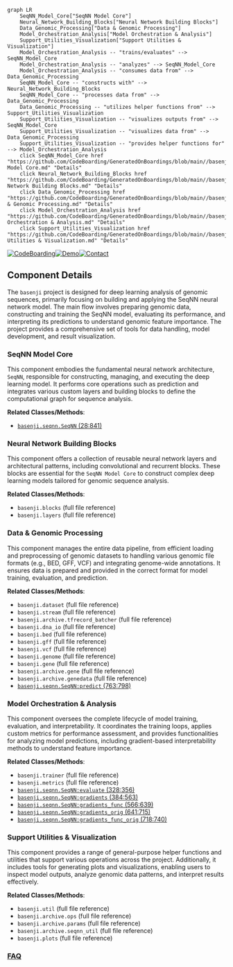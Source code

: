 ```mermaid
graph LR
    SeqNN_Model_Core["SeqNN Model Core"]
    Neural_Network_Building_Blocks["Neural Network Building Blocks"]
    Data_Genomic_Processing["Data & Genomic Processing"]
    Model_Orchestration_Analysis["Model Orchestration & Analysis"]
    Support_Utilities_Visualization["Support Utilities & Visualization"]
    Model_Orchestration_Analysis -- "trains/evaluates" --> SeqNN_Model_Core
    Model_Orchestration_Analysis -- "analyzes" --> SeqNN_Model_Core
    Model_Orchestration_Analysis -- "consumes data from" --> Data_Genomic_Processing
    SeqNN_Model_Core -- "constructs with" --> Neural_Network_Building_Blocks
    SeqNN_Model_Core -- "processes data from" --> Data_Genomic_Processing
    Data_Genomic_Processing -- "utilizes helper functions from" --> Support_Utilities_Visualization
    Support_Utilities_Visualization -- "visualizes outputs from" --> SeqNN_Model_Core
    Support_Utilities_Visualization -- "visualizes data from" --> Data_Genomic_Processing
    Support_Utilities_Visualization -- "provides helper functions for" --> Model_Orchestration_Analysis
    click SeqNN_Model_Core href "https://github.com/CodeBoarding/GeneratedOnBoardings/blob/main//basenji/SeqNN Model Core.md" "Details"
    click Neural_Network_Building_Blocks href "https://github.com/CodeBoarding/GeneratedOnBoardings/blob/main//basenji/Neural Network Building Blocks.md" "Details"
    click Data_Genomic_Processing href "https://github.com/CodeBoarding/GeneratedOnBoardings/blob/main//basenji/Data & Genomic Processing.md" "Details"
    click Model_Orchestration_Analysis href "https://github.com/CodeBoarding/GeneratedOnBoardings/blob/main//basenji/Model Orchestration & Analysis.md" "Details"
    click Support_Utilities_Visualization href "https://github.com/CodeBoarding/GeneratedOnBoardings/blob/main//basenji/Support Utilities & Visualization.md" "Details"
```
[![CodeBoarding](https://img.shields.io/badge/Generated%20by-CodeBoarding-9cf?style=flat-square)](https://github.com/CodeBoarding/GeneratedOnBoardings)[![Demo](https://img.shields.io/badge/Try%20our-Demo-blue?style=flat-square)](https://www.codeboarding.org/demo)[![Contact](https://img.shields.io/badge/Contact%20us%20-%20contact@codeboarding.org-lightgrey?style=flat-square)](mailto:contact@codeboarding.org)

## Component Details

The `basenji` project is designed for deep learning analysis of genomic sequences, primarily focusing on building and applying the SeqNN neural network model. The main flow involves preparing genomic data, constructing and training the SeqNN model, evaluating its performance, and interpreting its predictions to understand genomic feature importance. The project provides a comprehensive set of tools for data handling, model development, and result visualization.

### SeqNN Model Core
This component embodies the fundamental neural network architecture, `SeqNN`, responsible for constructing, managing, and executing the deep learning model. It performs core operations such as prediction and integrates various custom layers and building blocks to define the computational graph for sequence analysis.


**Related Classes/Methods**:

- <a href="https://github.com/calico/basenji/blob/master/basenji/seqnn.py#L28-L841" target="_blank" rel="noopener noreferrer">`basenji.seqnn.SeqNN` (28:841)</a>


### Neural Network Building Blocks
This component offers a collection of reusable neural network layers and architectural patterns, including convolutional and recurrent blocks. These blocks are essential for the `SeqNN Model Core` to construct complex deep learning models tailored for genomic sequence analysis.


**Related Classes/Methods**:

- `basenji.blocks` (full file reference)
- `basenji.layers` (full file reference)


### Data & Genomic Processing
This component manages the entire data pipeline, from efficient loading and preprocessing of genomic datasets to handling various genomic file formats (e.g., BED, GFF, VCF) and integrating genome-wide annotations. It ensures data is prepared and provided in the correct format for model training, evaluation, and prediction.


**Related Classes/Methods**:

- `basenji.dataset` (full file reference)
- `basenji.stream` (full file reference)
- `basenji.archive.tfrecord_batcher` (full file reference)
- `basenji.dna_io` (full file reference)
- `basenji.bed` (full file reference)
- `basenji.gff` (full file reference)
- `basenji.vcf` (full file reference)
- `basenji.genome` (full file reference)
- `basenji.gene` (full file reference)
- `basenji.archive.gene` (full file reference)
- `basenji.archive.genedata` (full file reference)
- <a href="https://github.com/calico/basenji/blob/master/basenji/seqnn.py#L763-L798" target="_blank" rel="noopener noreferrer">`basenji.seqnn.SeqNN:predict` (763:798)</a>


### Model Orchestration & Analysis
This component oversees the complete lifecycle of model training, evaluation, and interpretability. It coordinates the training loops, applies custom metrics for performance assessment, and provides functionalities for analyzing model predictions, including gradient-based interpretability methods to understand feature importance.


**Related Classes/Methods**:

- `basenji.trainer` (full file reference)
- `basenji.metrics` (full file reference)
- <a href="https://github.com/calico/basenji/blob/master/basenji/seqnn.py#L328-L356" target="_blank" rel="noopener noreferrer">`basenji.seqnn.SeqNN:evaluate` (328:356)</a>
- <a href="https://github.com/calico/basenji/blob/master/basenji/seqnn.py#L384-L563" target="_blank" rel="noopener noreferrer">`basenji.seqnn.SeqNN:gradients` (384:563)</a>
- <a href="https://github.com/calico/basenji/blob/master/basenji/seqnn.py#L566-L639" target="_blank" rel="noopener noreferrer">`basenji.seqnn.SeqNN:gradients_func` (566:639)</a>
- <a href="https://github.com/calico/basenji/blob/master/basenji/seqnn.py#L641-L715" target="_blank" rel="noopener noreferrer">`basenji.seqnn.SeqNN:gradients_orig` (641:715)</a>
- <a href="https://github.com/calico/basenji/blob/master/basenji/seqnn.py#L718-L740" target="_blank" rel="noopener noreferrer">`basenji.seqnn.SeqNN:gradients_func_orig` (718:740)</a>


### Support Utilities & Visualization
This component provides a range of general-purpose helper functions and utilities that support various operations across the project. Additionally, it includes tools for generating plots and visualizations, enabling users to inspect model outputs, analyze genomic data patterns, and interpret results effectively.


**Related Classes/Methods**:

- `basenji.util` (full file reference)
- `basenji.archive.ops` (full file reference)
- `basenji.archive.params` (full file reference)
- `basenji.archive.seqnn_util` (full file reference)
- `basenji.plots` (full file reference)




### [FAQ](https://github.com/CodeBoarding/GeneratedOnBoardings/tree/main?tab=readme-ov-file#faq)
